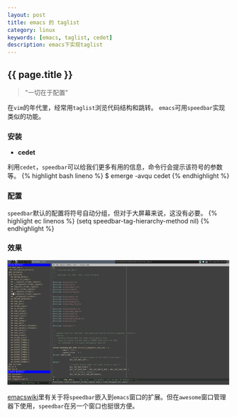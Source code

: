 ```yaml
---
layout: post
title: emacs 的 taglist
category: linux
keywords: [emacs, taglist, cedet]
description: emacs下实现taglist
---
```


## {{ page.title }}

> "一切在于配置"

在`vim`的年代里，经常用`taglist`浏览代码结构和跳转。
`emacs`可用`speedbar`实现类似的功能。

### 安装

* **cedet**

利用`cedet`，`speedbar`可以给我们更多有用的信息，命令行会提示该符号的参数等。
{% highlight bash lineno %}
$ emerge -avqu cedet
{% endhighlight %}

### 配置

`speedbar`默认的配置将符号自动分组，但对于大屏幕来说，这没有必要。
{% highlight ec linenos %}
(setq speedbar-tag-hierarchy-method nil)
{% endhighlight %}

### 效果

  [ ![speedbar][speedbar_t_image] ][speedbar_image]

[speedbar_t_image]: /images/thumbnails/speedbar_t.png "i2c susbsystem"
[speedbar_image]: /images/speedbar.png "i2c subsystem"

[emacswiki](http://emacswiki.org)里有关于将`speedbar`嵌入到`emacs`窗口的扩展。但在`awesome`窗口管理器下使用，`speedbar`在另一个窗口也挺很方便。
